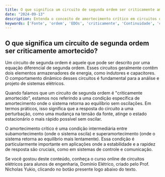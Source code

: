 ```yaml
---
title: O que significa um circuito de segunda ordem ser criticamente amortecido?
date: "2024-09-13"
description: Entenda o conceito de amortecimento crítico em circuitos de segunda ordem e sua importância na engenharia elétrica.
keywords: ['Fonte', 'ordem', 'EDOs', 'criticamente', 'Continuidade', 'circuito', 'Tensão']
---
```


## O que significa um circuito de segunda ordem ser criticamente amortecido?

Um circuito de segunda ordem é aquele que pode ser descrito por uma equação diferencial de segunda ordem. Esses circuitos geralmente contêm dois elementos armazenadores de energia, como indutores e capacitores. O comportamento dinâmico desses circuitos é fundamental para a análise e projeto de sistemas elétricos.

Quando falamos que um circuito de segunda ordem é "criticamente amortecido", estamos nos referindo a uma condição específica de amortecimento onde o sistema retorna ao equilíbrio sem oscilações. Em termos práticos, isso significa que a resposta do circuito a uma perturbação, como uma mudança na tensão da fonte, atinge o estado estacionário o mais rápido possível sem oscilar.

O amortecimento crítico é uma condição intermediária entre subamortecimento (onde o sistema oscila) e superamortecimento (onde o sistema retorna ao equilíbrio mais lentamente). Essa condição é particularmente importante em aplicações onde a estabilidade e a rapidez de resposta são cruciais, como em sistemas de controle e comunicação.

Se você gostou deste conteúdo, conheça o curso online de circuitos elétricos para alunos de engenharia, Domínio Elétrico, criado pelo Prof. Nicholas Yukio, clicando no botão presente logo abaixo do texto.